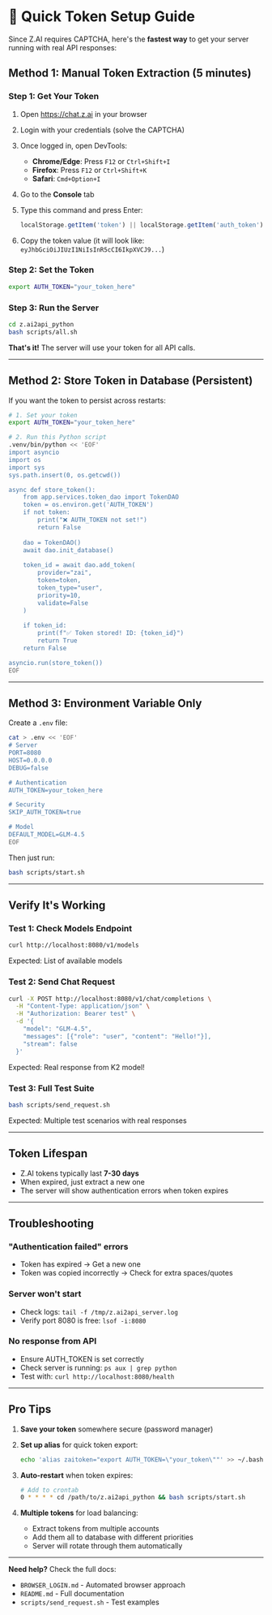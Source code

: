 # 🚀 Quick Token Setup Guide

Since Z.AI requires CAPTCHA, here's the **fastest way** to get your server running with real API responses:

## Method 1: Manual Token Extraction (5 minutes)

### Step 1: Get Your Token

1. Open https://chat.z.ai in your browser
2. Login with your credentials (solve the CAPTCHA)
3. Once logged in, open DevTools:
   - **Chrome/Edge**: Press `F12` or `Ctrl+Shift+I`
   - **Firefox**: Press `F12` or `Ctrl+Shift+K`
   - **Safari**: `Cmd+Option+I`

4. Go to the **Console** tab
5. Type this command and press Enter:
   ```javascript
   localStorage.getItem('token') || localStorage.getItem('auth_token') || localStorage.getItem('jwt')
   ```

6. Copy the token value (it will look like: `eyJhbGciOiJIUzI1NiIsInR5cCI6IkpXVCJ9...`)

### Step 2: Set the Token

```bash
export AUTH_TOKEN="your_token_here"
```

### Step 3: Run the Server

```bash
cd z.ai2api_python
bash scripts/all.sh
```

**That's it!** The server will use your token for all API calls.

---

## Method 2: Store Token in Database (Persistent)

If you want the token to persist across restarts:

```bash
# 1. Set your token
export AUTH_TOKEN="your_token_here"

# 2. Run this Python script
.venv/bin/python << 'EOF'
import asyncio
import os
import sys
sys.path.insert(0, os.getcwd())

async def store_token():
    from app.services.token_dao import TokenDAO
    token = os.environ.get('AUTH_TOKEN')
    if not token:
        print("❌ AUTH_TOKEN not set!")
        return False
    
    dao = TokenDAO()
    await dao.init_database()
    
    token_id = await dao.add_token(
        provider="zai",
        token=token,
        token_type="user",
        priority=10,
        validate=False
    )
    
    if token_id:
        print(f"✅ Token stored! ID: {token_id}")
        return True
    return False

asyncio.run(store_token())
EOF
```

---

## Method 3: Environment Variable Only

Create a `.env` file:

```bash
cat > .env << 'EOF'
# Server
PORT=8080
HOST=0.0.0.0
DEBUG=false

# Authentication
AUTH_TOKEN=your_token_here

# Security
SKIP_AUTH_TOKEN=true

# Model
DEFAULT_MODEL=GLM-4.5
EOF
```

Then just run:
```bash
bash scripts/start.sh
```

---

## Verify It's Working

### Test 1: Check Models Endpoint
```bash
curl http://localhost:8080/v1/models
```

Expected: List of available models

### Test 2: Send Chat Request
```bash
curl -X POST http://localhost:8080/v1/chat/completions \
  -H "Content-Type: application/json" \
  -H "Authorization: Bearer test" \
  -d '{
    "model": "GLM-4.5",
    "messages": [{"role": "user", "content": "Hello!"}],
    "stream": false
  }'
```

Expected: Real response from K2 model!

### Test 3: Full Test Suite
```bash
bash scripts/send_request.sh
```

Expected: Multiple test scenarios with real responses

---

## Token Lifespan

- Z.AI tokens typically last **7-30 days**
- When expired, just extract a new one
- The server will show authentication errors when token expires

---

## Troubleshooting

### "Authentication failed" errors
- Token has expired → Get a new one
- Token was copied incorrectly → Check for extra spaces/quotes

### Server won't start
- Check logs: `tail -f /tmp/z.ai2api_server.log`
- Verify port 8080 is free: `lsof -i:8080`

### No response from API
- Ensure AUTH_TOKEN is set correctly
- Check server is running: `ps aux | grep python`
- Test with: `curl http://localhost:8080/health`

---

## Pro Tips

1. **Save your token** somewhere secure (password manager)
2. **Set up alias** for quick token export:
   ```bash
   echo 'alias zaitoken="export AUTH_TOKEN=\"your_token\""' >> ~/.bashrc
   ```

3. **Auto-restart** when token expires:
   ```bash
   # Add to crontab
   0 * * * * cd /path/to/z.ai2api_python && bash scripts/start.sh
   ```

4. **Multiple tokens** for load balancing:
   - Extract tokens from multiple accounts
   - Add them all to database with different priorities
   - Server will rotate through them automatically

---

**Need help?** Check the full docs:
- `BROWSER_LOGIN.md` - Automated browser approach
- `README.md` - Full documentation
- `scripts/send_request.sh` - Test examples

